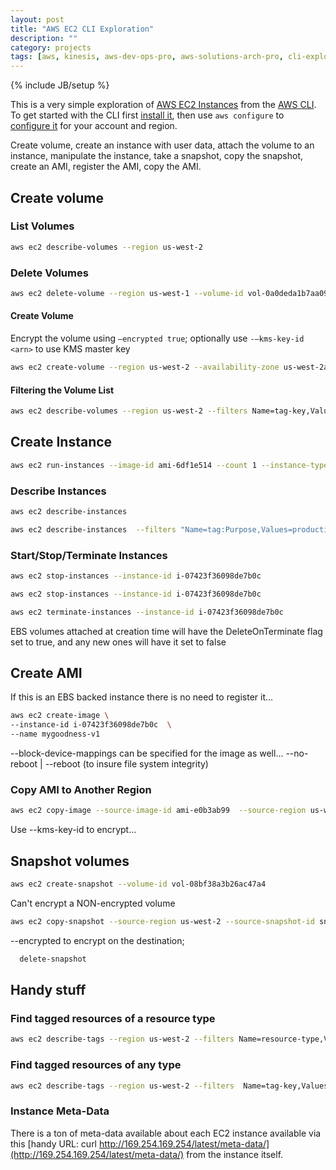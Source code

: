 ```yaml
---
layout: post
title: "AWS EC2 CLI Exploration"
description: ""
category: projects
tags: [aws, kinesis, aws-dev-ops-pro, aws-solutions-arch-pro, cli-exploration]
---
```

{% include JB/setup %}

This is a very simple exploration of [AWS EC2 Instances](https://aws.amazon.com/kinesis/streams/) from the [AWS CLI](https://aws.amazon.com/cli/). To get started with the CLI first [install it](http://docs.aws.amazon.com/cli/latest/userguide/installing.html), then use `aws configure` to [configure it](http://docs.aws.amazon.com/cli/latest/userguide/cli-chap-getting-started.html) for your account and region. 

Create volume, create an instance with user data, attach the volume to an instance, manipulate the instance, take a snapshot, copy the snapshot, create an AMI, register the AMI, copy the AMI.

## Create volume

### List Volumes

```bash
aws ec2 describe-volumes --region us-west-2
```

### Delete Volumes 

```bash
aws ec2 delete-volume --region us-west-1 --volume-id vol-0a0deda1b7aa09c35
```

#### Create Volume

Encrypt the volume using `–encrypted true`; optionally use `-–kms-key-id <arn>` to use KMS master key

```bash
aws ec2 create-volume --region us-west-2 --availability-zone us-west-2a --size 80 --volume-type gp2 --tag-specifications 'ResourceType=volume,Tags=[{Key=purpose,Value=production},{Key=cost-center,Value=mystuff}]'
```

#### Filtering the Volume List

```bash
aws ec2 describe-volumes --region us-west-2 --filters Name=tag-key,Values="purpose" Name=tag-value,Values="production"
```

## Create Instance

```bash
aws ec2 run-instances --image-id ami-6df1e514 --count 1 --instance-type t2.micro --key-name account-2 --security-groups the-new-SG --tag-specifications 'ResourceType=instance,Tags=[{Key=purpose,Value=production},{Key=cost-center,Value=mystuff}]'
```

### Describe Instances

```bash 
aws ec2 describe-instances
```

```bash 
aws ec2 describe-instances  --filters "Name=tag:Purpose,Values=production"
```

### Start/Stop/Terminate Instances

```bash 
aws ec2 stop-instances --instance-id i-07423f36098de7b0c
```

```bash 
aws ec2 stop-instances --instance-id i-07423f36098de7b0c
```

```bash 
aws ec2 terminate-instances --instance-id i-07423f36098de7b0c
```
EBS volumes attached at creation time will have the DeleteOnTerminate flag set to true, and any new ones will have it set to false

## Create AMI

If this is an EBS backed instance there is no need to register it...

```bash
aws ec2 create-image \
--instance-id i-07423f36098de7b0c  \
--name mygoodness-v1
```

--block-device-mappings can be specified for the image as well...
--no-reboot | --reboot (to insure file system integrity)

### Copy AMI to Another Region

```bash
aws ec2 copy-image --source-image-id ami-e0b3ab99  --source-region us-west-2 --region us-east-1 --name "mygoodness-v2"
```

Use --kms-key-id <key arn> to encrypt...

## Snapshot volumes

```bash
aws ec2 create-snapshot --volume-id vol-08bf38a3b26ac47a4 
```

Can't encrypt a NON-encrypted volume

```bash
aws ec2 copy-snapshot --source-region us-west-2 --source-snapshot-id snap-066877671789bd71b --description "This is my copied snapshot." --region us-east-1 
```

--encrypted to encrypt on the destination; 

```bash
  delete-snapshot
```

## Handy stuff

### Find tagged resources of a resource type

```bash
aws ec2 describe-tags --region us-west-2 --filters Name=resource-type,Values="volume" Name=tag-key,Values="purpose" Name=tag-value,Values="production"
```

### Find tagged resources of any type

```bash
aws ec2 describe-tags --region us-west-2 --filters  Name=tag-key,Values="purpose" Name=tag-value,Values="production"
```

### Instance Meta-Data

There is a ton of meta-data available about each EC2 instance available via this [handy URL: curl http://169.254.169.254/latest/meta-data/](http://169.254.169.254/latest/meta-data/) from the instance itself.
